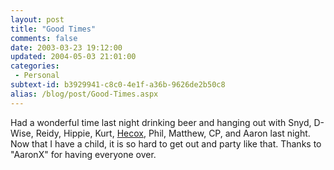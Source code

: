 ```yaml
---
layout: post
title: "Good Times"
comments: false
date: 2003-03-23 19:12:00
updated: 2004-05-03 21:01:00
categories:
 - Personal
subtext-id: b3929941-c8c0-4e1f-a36b-9626de2b50c8
alias: /blog/post/Good-Times.aspx
---
```



Had a wonderful time last night drinking beer and hanging out with Snyd, D-Wise, Reidy, Hippie, Kurt, [Hecox](http://www.evanhecox.com/), Phil, Matthew, CP, and Aaron last night. Now that I have a child, it is so hard to get out and party like that. Thanks to "AaronX" for having everyone over.
